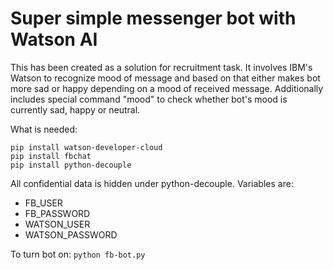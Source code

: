 # Super simple messenger bot with Watson AI
This has been created as a solution for recruitment task. It involves IBM's Watson to recognize mood of message and based on that either makes bot more sad or happy depending on a mood of received message. Additionally includes special command "mood" to check whether bot's mood is currently sad, happy or neutral.

What is needed:

```
pip install watson-developer-cloud
pip install fbchat
pip install python-decouple
```
All confidential data is hidden under python-decouple. Variables are:
+ FB_USER
+ FB_PASSWORD
+ WATSON_USER
+ WATSON_PASSWORD

To turn bot on:
```python fb-bot.py```
